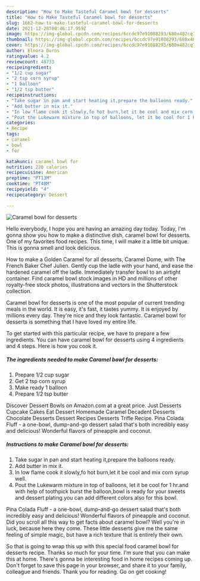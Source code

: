 ```yaml
---
description: "How to Make Tasteful Caramel bowl for desserts"
title: "How to Make Tasteful Caramel bowl for desserts"
slug: 1662-how-to-make-tasteful-caramel-bowl-for-desserts
date: 2021-12-28T00:46:17.959Z
image: https://img-global.cpcdn.com/recipes/6ccdc97e91088293/680x482cq70/caramel-bowl-for-desserts-recipe-main-photo.jpg
thumbnail: https://img-global.cpcdn.com/recipes/6ccdc97e91088293/680x482cq70/caramel-bowl-for-desserts-recipe-main-photo.jpg
cover: https://img-global.cpcdn.com/recipes/6ccdc97e91088293/680x482cq70/caramel-bowl-for-desserts-recipe-main-photo.jpg
author: Elnora Burns
ratingvalue: 4.2
reviewcount: 48733
recipeingredient:
- "1/2 cup sugar"
- "2 tsp corn syrup"
- "1 balloon"
- "1/2 tsp butter"
recipeinstructions:
- "Take sugar in pan and start heating it,prepare the balloons ready."
- "Add butter in mix it."
- "In low flame cook it slowly,fo hot burn,let it be cool and mix corn syrup well."
- "Pout the Lukewarm mixture in top of balloons, let it be cool for 1 hr.and with help of toothpick burst the balloon,bowl is ready for your sweets and dessert plating.you can add different colors also for this bowl."
categories:
- Recipe
tags:
- caramel
- bowl
- for

katakunci: caramel bowl for 
nutrition: 220 calories
recipecuisine: American
preptime: "PT13M"
cooktime: "PT48M"
recipeyield: "4"
recipecategory: Dessert

---
```



![Caramel bowl for desserts](https://img-global.cpcdn.com/recipes/6ccdc97e91088293/680x482cq70/caramel-bowl-for-desserts-recipe-main-photo.jpg)

Hello everybody, I hope you are having an amazing day today. Today, I'm gonna show you how to make a distinctive dish, caramel bowl for desserts. One of my favorites food recipes. This time, I will make it a little bit unique. This is gonna smell and look delicious.

How to make a Golden Caramel for all desserts, Caramel Dome, with The French Baker Chef Julien. Gently cup the ladle with your hand, and ease the hardened caramel off the ladle. Immediately transfer bowl to an airtight container. Find caramel bowl stock images in HD and millions of other royalty-free stock photos, illustrations and vectors in the Shutterstock collection.

Caramel bowl for desserts is one of the most popular of current trending meals in the world. It is easy, it's fast, it tastes yummy. It is enjoyed by millions every day. They're nice and they look fantastic. Caramel bowl for desserts is something that I have loved my entire life.


To get started with this particular recipe, we have to prepare a few ingredients. You can have caramel bowl for desserts using 4 ingredients and 4 steps. Here is how you cook it.

<!--inarticleads1-->

##### The ingredients needed to make Caramel bowl for desserts:

1. Prepare 1/2 cup sugar
1. Get 2 tsp corn syrup
1. Make ready 1 balloon
1. Prepare 1/2 tsp butter


Discover Dessert Bowls on Amazon.com at a great price. Just Desserts Cupcake Cakes Eat Dessert Homemade Caramel Decadent Desserts Chocolate Desserts Dessert Recipes Desserts Trifle Recipe. Pina Colada Fluff - a one-bowl, dump-and-go dessert salad that&#39;s both incredibly easy and delicious! Wonderful flavors of pineapple and coconut. 

<!--inarticleads2-->

##### Instructions to make Caramel bowl for desserts:

1. Take sugar in pan and start heating it,prepare the balloons ready.
1. Add butter in mix it.
1. In low flame cook it slowly,fo hot burn,let it be cool and mix corn syrup well.
1. Pout the Lukewarm mixture in top of balloons, let it be cool for 1 hr.and with help of toothpick burst the balloon,bowl is ready for your sweets and dessert plating.you can add different colors also for this bowl.


Pina Colada Fluff - a one-bowl, dump-and-go dessert salad that&#39;s both incredibly easy and delicious! Wonderful flavors of pineapple and coconut. Did you scroll all this way to get facts about caramel bowl? Well you&#39;re in luck, because here they come. These little desserts give me the same feeling of simple magic, but have a rich texture that is entirely their own. 

So that is going to wrap this up with this special food caramel bowl for desserts recipe. Thanks so much for your time. I'm sure that you can make this at home. There's gonna be interesting food in home recipes coming up. Don't forget to save this page in your browser, and share it to your family, colleague and friends. Thank you for reading. Go on get cooking!
